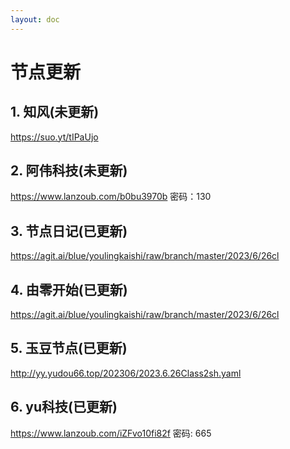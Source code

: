 ```yaml
---
layout: doc
---
```

# 节点更新

## 1. 知风(未更新)

https://suo.yt/tIPaUjo

## 2. 阿伟科技(未更新)

https://www.lanzoub.com/b0bu3970b 密码：130

## 3. 节点日记(已更新)

https://agit.ai/blue/youlingkaishi/raw/branch/master/2023/6/26cl

## 4. 由零开始(已更新)

https://agit.ai/blue/youlingkaishi/raw/branch/master/2023/6/26cl

## 5. 玉豆节点(已更新)

http://yy.yudou66.top/202306/2023.6.26Class2sh.yaml
  
## 6. yu科技(已更新)

https://www.lanzoub.com/iZFvo10fi82f 密码: 665
